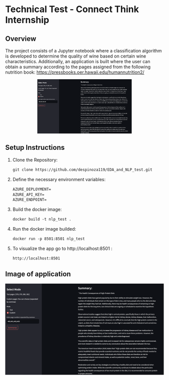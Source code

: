 # Technical Test - Connect Think Internship

## Overview
The project consists of a Jupyter notebook where a classification algorithm is developed to determine the quality of wine based on certain wine characteristics. Additionally, an application is built where the user can obtain a summary according to the pages assigned from the following nutrition book: https://pressbooks.oer.hawaii.edu/humannutrition2/ 
<p align="center">
  <img src="app.png" alt="Sample Image" width="300">
</p>

## Setup Instructions
1. Clone the Repository:
    ```html
    git clone https://github.com/despinoza119/EDA_and_NLP_test.git
    ```

2. Define the necessary environment variables:
    ```html
    AZURE_DEPLOYMENT=
    AZURE_API_KEY=
    AZURE_ENDPOINT=
    ```

3. Build the docker image:
    ```html
    docker build -t nlp_test .
    ```

4. Run the docker image builded:
    ```html
    docker run -p 8501:8501 nlp_test
    ```

5. To visualize the app go to http://localhost:8501 :
    ```html
    http://localhost:8501
    ```

## Image of application
![Sample Image](app.png)
